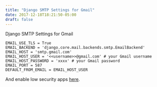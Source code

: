 ```yaml
---
title: "Django SMTP Settings for Gmail"
date: 2017-12-18T18:21:50-05:00
draft: false
---
```


Django SMTP Settings for Gmail

```
EMAIL_USE_TLS = True
EMAIL_BACKEND = 'django.core.mail.backends.smtp.EmailBackend'
EMAIL_HOST = 'smtp.gmail.com'
EMAIL_HOST_USER = '<<username>>@gmail.com' # your Gmail username
EMAIL_HOST_PASSWORD = 'xxxx' # your Gmail password
EMAIL_PORT = 587
DEFAULT_FROM_EMAIL = EMAIL_HOST_USER

```

And enable low security apps <a href="https://accounts.google.com/DisplayUnlockCaptcha">here</a>.
